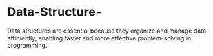 # Data-Structure-
Data structures are essential because they organize and manage data efficiently, enabling faster and more effective problem-solving in programming.
